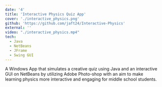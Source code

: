 ```yaml
---
date: '4'
title: 'Interactive Physics Quiz App'
cover: './interactive_physics.png'
github: 'https://github.com/jaft24/Interactive-Physics'
external: ''
video: "./interactive_physics.mp4"
tech:
  - Java
  - NetBeans
  - JFrame
  - Swing GUI
---
```


A Windows App that simulates a creative quiz using Java and an interactive GUI on
NetBeans by utilizing Adobe Photo-shop with an aim to make learning physics more
interactive and engaging for middle school students.


